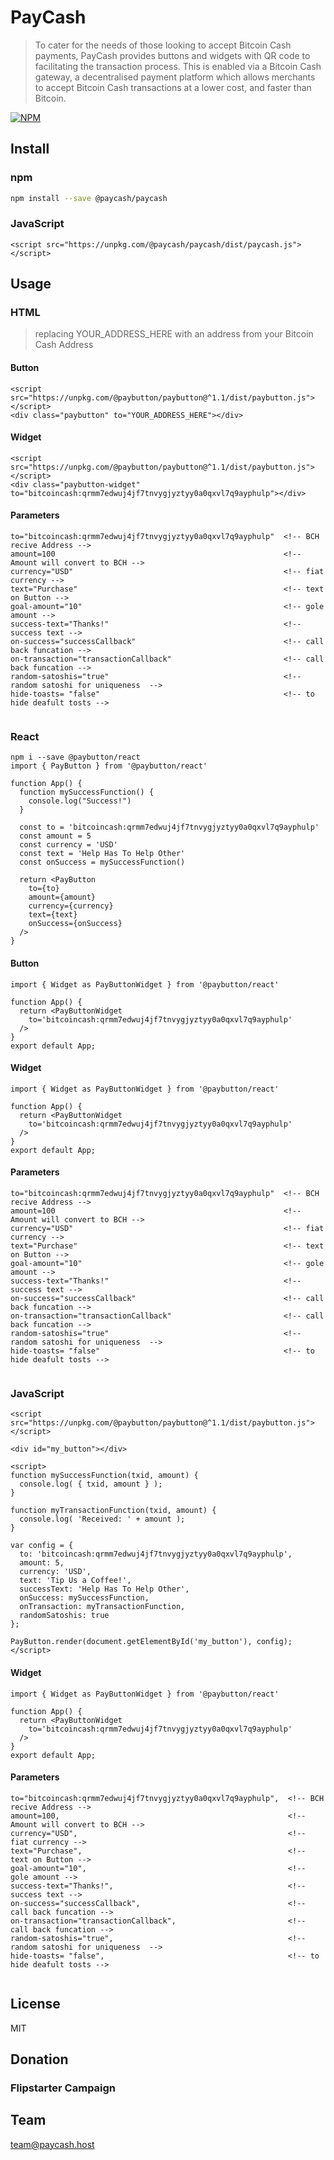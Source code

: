 # PayCash

> To cater for the needs of those looking to accept Bitcoin Cash payments, PayCash provides buttons and widgets with QR code to facilitating the transaction process. This is enabled via a Bitcoin Cash gateway, a decentralised payment platform which allows merchants to accept Bitcoin Cash transactions at a lower cost, and faster than Bitcoin.



[![NPM](https://img.shields.io/badge/Paycash-npm%401.0.0-green)](https://www.npmjs.com/package/@paycash/paycash)

## Install

### npm
```bash
npm install --save @paycash/paycash
```
### JavaScript


```
<script src="https://unpkg.com/@paycash/paycash/dist/paycash.js"></script>

```
## Usage
### HTML
> replacing YOUR_ADDRESS_HERE with an address from your Bitcoin Cash Address
#### Button
```
<script src="https://unpkg.com/@paybutton/paybutton@^1.1/dist/paybutton.js"></script>
<div class="paybutton" to="YOUR_ADDRESS_HERE"></div>
```
#### Widget
```
<script src="https://unpkg.com/@paybutton/paybutton@^1.1/dist/paybutton.js"></script>
<div class="paybutton-widget" to="bitcoincash:qrmm7edwuj4jf7tnvygjyztyy0a0qxvl7q9ayphulp"></div>
```

#### Parameters
```
to="bitcoincash:qrmm7edwuj4jf7tnvygjyztyy0a0qxvl7q9ayphulp"  <!-- BCH recive Address -->
amount=100                                                   <!-- Amount will convert to BCH -->                          
currency="USD"                                               <!-- fiat currency -->
text="Purchase"                                              <!-- text on Button -->
goal-amount="10"                                             <!-- gole amount -->
success-text="Thanks!"                                       <!-- success text -->
on-success="successCallback"                                 <!-- call back funcation -->
on-transaction="transactionCallback"                         <!-- call back funcation -->
random-satoshis="true"                                       <!--random satoshi for uniqueness  -->
hide-toasts= "false"                                         <!-- to hide deafult tosts -->
    
```
### React 
```
npm i --save @paybutton/react
import { PayButton } from '@paybutton/react'

function App() {
  function mySuccessFunction() {
    console.log("Success!")
  }

  const to = 'bitcoincash:qrmm7edwuj4jf7tnvygjyztyy0a0qxvl7q9ayphulp'
  const amount = 5
  const currency = 'USD'
  const text = 'Help Has To Help Other'
  const onSuccess = mySuccessFunction()

  return <PayButton
    to={to}
    amount={amount}
    currency={currency}
    text={text}
    onSuccess={onSuccess}
  />
}
```
#### Button
```
import { Widget as PayButtonWidget } from '@paybutton/react'

function App() {
  return <PayButtonWidget
    to='bitcoincash:qrmm7edwuj4jf7tnvygjyztyy0a0qxvl7q9ayphulp'
  />
}
export default App;
```
#### Widget
```
import { Widget as PayButtonWidget } from '@paybutton/react'

function App() {
  return <PayButtonWidget
    to='bitcoincash:qrmm7edwuj4jf7tnvygjyztyy0a0qxvl7q9ayphulp'
  />
}
export default App;
```

#### Parameters
```
to="bitcoincash:qrmm7edwuj4jf7tnvygjyztyy0a0qxvl7q9ayphulp"  <!-- BCH recive Address -->
amount=100                                                   <!-- Amount will convert to BCH -->                          
currency="USD"                                               <!-- fiat currency -->
text="Purchase"                                              <!-- text on Button -->
goal-amount="10"                                             <!-- gole amount -->
success-text="Thanks!"                                       <!-- success text -->
on-success="successCallback"                                 <!-- call back funcation -->
on-transaction="transactionCallback"                         <!-- call back funcation -->
random-satoshis="true"                                       <!--random satoshi for uniqueness  -->
hide-toasts= "false"                                         <!-- to hide deafult tosts -->
    
```

### JavaScript
```
<script src="https://unpkg.com/@paybutton/paybutton@^1.1/dist/paybutton.js"></script>

<div id="my_button"></div>

<script>
function mySuccessFunction(txid, amount) {
  console.log( { txid, amount } );
}

function myTransactionFunction(txid, amount) {
  console.log( 'Received: ' + amount );
}

var config = {
  to: 'bitcoincash:qrmm7edwuj4jf7tnvygjyztyy0a0qxvl7q9ayphulp',
  amount: 5,
  currency: 'USD',
  text: 'Tip Us a Coffee!',
  successText: 'Help Has To Help Other',
  onSuccess: mySuccessFunction,
  onTransaction: myTransactionFunction,
  randomSatoshis: true
};

PayButton.render(document.getElementById('my_button'), config);
</script>
```
#### Widget
```
import { Widget as PayButtonWidget } from '@paybutton/react'

function App() {
  return <PayButtonWidget
    to='bitcoincash:qrmm7edwuj4jf7tnvygjyztyy0a0qxvl7q9ayphulp'
  />
}
export default App;
```

#### Parameters
```
to="bitcoincash:qrmm7edwuj4jf7tnvygjyztyy0a0qxvl7q9ayphulp",  <!-- BCH recive Address -->
amount=100,                                                   <!-- Amount will convert to BCH -->                          
currency="USD",                                               <!-- fiat currency -->
text="Purchase",                                              <!-- text on Button -->
goal-amount="10",                                             <!-- gole amount -->
success-text="Thanks!",                                       <!-- success text -->
on-success="successCallback",                                 <!-- call back funcation -->
on-transaction="transactionCallback",                         <!-- call back funcation -->
random-satoshis="true",                                       <!--random satoshi for uniqueness  -->
hide-toasts= "false",                                         <!-- to hide deafult tosts -->
    
```
## License

MIT 

## Donation


### Flipstarter Campaign


## Team 

team@paycash.host

